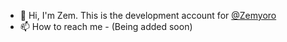 - 👋 Hi, I'm Zem. This is the development account for [@Zemyoro](https://github.com/Zemyoro)
- 📫 How to reach me - (Being added soon)
